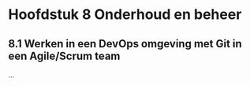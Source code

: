 # Hoofdstuk 8 Onderhoud en beheer 

## 8.1 Werken in een DevOps omgeving met Git in een Agile/Scrum team

...